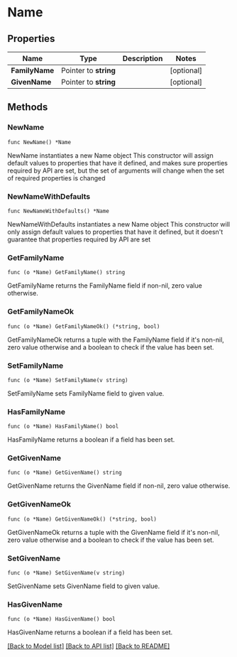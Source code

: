 # Name

## Properties

Name | Type | Description | Notes
------------ | ------------- | ------------- | -------------
**FamilyName** | Pointer to **string** |  | [optional] 
**GivenName** | Pointer to **string** |  | [optional] 

## Methods

### NewName

`func NewName() *Name`

NewName instantiates a new Name object
This constructor will assign default values to properties that have it defined,
and makes sure properties required by API are set, but the set of arguments
will change when the set of required properties is changed

### NewNameWithDefaults

`func NewNameWithDefaults() *Name`

NewNameWithDefaults instantiates a new Name object
This constructor will only assign default values to properties that have it defined,
but it doesn't guarantee that properties required by API are set

### GetFamilyName

`func (o *Name) GetFamilyName() string`

GetFamilyName returns the FamilyName field if non-nil, zero value otherwise.

### GetFamilyNameOk

`func (o *Name) GetFamilyNameOk() (*string, bool)`

GetFamilyNameOk returns a tuple with the FamilyName field if it's non-nil, zero value otherwise
and a boolean to check if the value has been set.

### SetFamilyName

`func (o *Name) SetFamilyName(v string)`

SetFamilyName sets FamilyName field to given value.

### HasFamilyName

`func (o *Name) HasFamilyName() bool`

HasFamilyName returns a boolean if a field has been set.

### GetGivenName

`func (o *Name) GetGivenName() string`

GetGivenName returns the GivenName field if non-nil, zero value otherwise.

### GetGivenNameOk

`func (o *Name) GetGivenNameOk() (*string, bool)`

GetGivenNameOk returns a tuple with the GivenName field if it's non-nil, zero value otherwise
and a boolean to check if the value has been set.

### SetGivenName

`func (o *Name) SetGivenName(v string)`

SetGivenName sets GivenName field to given value.

### HasGivenName

`func (o *Name) HasGivenName() bool`

HasGivenName returns a boolean if a field has been set.


[[Back to Model list]](../README.md#documentation-for-models) [[Back to API list]](../README.md#documentation-for-api-endpoints) [[Back to README]](../README.md)


